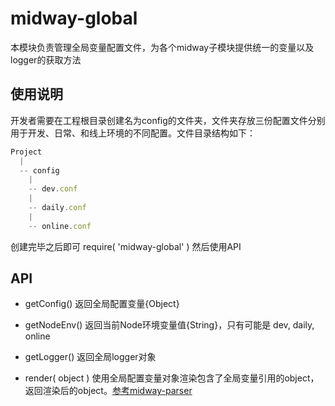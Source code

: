 # midway-global
本模块负责管理全局变量配置文件，为各个midway子模块提供统一的变量以及logger的获取方法

## 使用说明
开发者需要在工程根目录创建名为config的文件夹，文件夹存放三份配置文件分别用于开发、日常、和线上环境的不同配置。文件目录结构如下：

```js
Project
  |
  -- config
  	|
  	-- dev.conf
  	|
  	-- daily.conf
  	|
  	-- online.conf
 ```

创建完毕之后即可 require( 'midway-global' ) 然后使用API

## API

* getConfig() 返回全局配置变量{Object}

* getNodeEnv() 返回当前Node环境变量值{String}，只有可能是 dev, daily, online

* getLogger() 返回全局logger对象

* render( object ) 使用全局配置变量对象渲染包含了全局变量引用的object，返回渲染后的object。[参考midway-parser](http://gitlab.alibaba-inc.com/midway/midway-parser/tree/master)